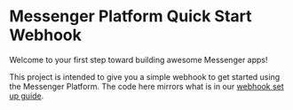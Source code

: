 # Messenger Platform Quick Start Webhook

Welcome to your first step toward building awesome Messenger apps!

This project is intended to give you a simple webhook to get started using the Messenger Platform. The code here mirrors what is in our [webhook set up guide](https://developers.facebook.com/docs/messenger-platform/getting-started/webhook-setup).
